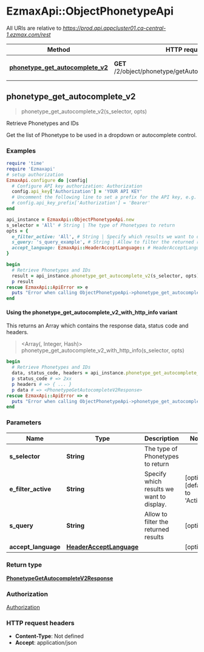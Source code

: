 # EzmaxApi::ObjectPhonetypeApi

All URIs are relative to *https://prod.api.appcluster01.ca-central-1.ezmax.com/rest*

| Method | HTTP request | Description |
| ------ | ------------ | ----------- |
| [**phonetype_get_autocomplete_v2**](ObjectPhonetypeApi.md#phonetype_get_autocomplete_v2) | **GET** /2/object/phonetype/getAutocomplete/{sSelector} | Retrieve Phonetypes and IDs |


## phonetype_get_autocomplete_v2

> <PhonetypeGetAutocompleteV2Response> phonetype_get_autocomplete_v2(s_selector, opts)

Retrieve Phonetypes and IDs

Get the list of Phonetype to be used in a dropdown or autocomplete control.

### Examples

```ruby
require 'time'
require 'Ezmaxapi'
# setup authorization
EzmaxApi.configure do |config|
  # Configure API key authorization: Authorization
  config.api_key['Authorization'] = 'YOUR API KEY'
  # Uncomment the following line to set a prefix for the API key, e.g. 'Bearer' (defaults to nil)
  # config.api_key_prefix['Authorization'] = 'Bearer'
end

api_instance = EzmaxApi::ObjectPhonetypeApi.new
s_selector = 'All' # String | The type of Phonetypes to return
opts = {
  e_filter_active: 'All', # String | Specify which results we want to display.
  s_query: 's_query_example', # String | Allow to filter the returned results
  accept_language: EzmaxApi::HeaderAcceptLanguage:: # HeaderAcceptLanguage | 
}

begin
  # Retrieve Phonetypes and IDs
  result = api_instance.phonetype_get_autocomplete_v2(s_selector, opts)
  p result
rescue EzmaxApi::ApiError => e
  puts "Error when calling ObjectPhonetypeApi->phonetype_get_autocomplete_v2: #{e}"
end
```

#### Using the phonetype_get_autocomplete_v2_with_http_info variant

This returns an Array which contains the response data, status code and headers.

> <Array(<PhonetypeGetAutocompleteV2Response>, Integer, Hash)> phonetype_get_autocomplete_v2_with_http_info(s_selector, opts)

```ruby
begin
  # Retrieve Phonetypes and IDs
  data, status_code, headers = api_instance.phonetype_get_autocomplete_v2_with_http_info(s_selector, opts)
  p status_code # => 2xx
  p headers # => { ... }
  p data # => <PhonetypeGetAutocompleteV2Response>
rescue EzmaxApi::ApiError => e
  puts "Error when calling ObjectPhonetypeApi->phonetype_get_autocomplete_v2_with_http_info: #{e}"
end
```

### Parameters

| Name | Type | Description | Notes |
| ---- | ---- | ----------- | ----- |
| **s_selector** | **String** | The type of Phonetypes to return |  |
| **e_filter_active** | **String** | Specify which results we want to display. | [optional][default to &#39;Active&#39;] |
| **s_query** | **String** | Allow to filter the returned results | [optional] |
| **accept_language** | [**HeaderAcceptLanguage**](.md) |  | [optional] |

### Return type

[**PhonetypeGetAutocompleteV2Response**](PhonetypeGetAutocompleteV2Response.md)

### Authorization

[Authorization](../README.md#Authorization)

### HTTP request headers

- **Content-Type**: Not defined
- **Accept**: application/json

